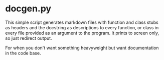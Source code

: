 # docgen.py

This simple script generates markdown files with function and class stubs as
headers and the docstring as descriptions to every function, or class in every
file provided as an argument to the program. It prints to screen only, so just
redirect output.

For when you don't want something heavyweight but want documentation in the code
base.

